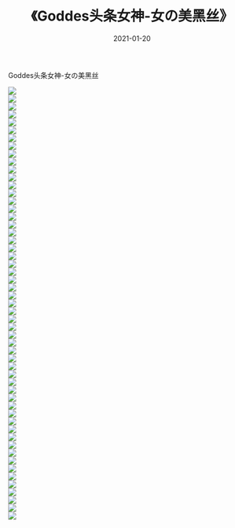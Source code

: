 ﻿---
layout: post
title:  《Goddes头条女神-女の美黑丝》
date:   2021-01-20
img: http://img.660000.xyz/Sharelink/网络美图/2021/Goddes头条女神-女の美黑丝/000.jpg
categories: [美女, 清纯, 唯美]
---

Goddes头条女神-女の美黑丝

  ![](http://img.660000.xyz/Sharelink/网络美图/2021/Goddes头条女神-女の美黑丝/001.jpg) <br> ![](http://img.660000.xyz/Sharelink/网络美图/2021/Goddes头条女神-女の美黑丝/002.jpg) <br> ![](http://img.660000.xyz/Sharelink/网络美图/2021/Goddes头条女神-女の美黑丝/003.jpg) <br> ![](http://img.660000.xyz/Sharelink/网络美图/2021/Goddes头条女神-女の美黑丝/004.jpg) <br> ![](http://img.660000.xyz/Sharelink/网络美图/2021/Goddes头条女神-女の美黑丝/005.jpg) <br> ![](http://img.660000.xyz/Sharelink/网络美图/2021/Goddes头条女神-女の美黑丝/006.jpg) <br> ![](http://img.660000.xyz/Sharelink/网络美图/2021/Goddes头条女神-女の美黑丝/007.jpg) <br> ![](http://img.660000.xyz/Sharelink/网络美图/2021/Goddes头条女神-女の美黑丝/008.jpg) <br> ![](http://img.660000.xyz/Sharelink/网络美图/2021/Goddes头条女神-女の美黑丝/009.jpg) <br> ![](http://img.660000.xyz/Sharelink/网络美图/2021/Goddes头条女神-女の美黑丝/010.jpg) <br> ![](http://img.660000.xyz/Sharelink/网络美图/2021/Goddes头条女神-女の美黑丝/011.jpg) <br> ![](http://img.660000.xyz/Sharelink/网络美图/2021/Goddes头条女神-女の美黑丝/012.jpg) <br> ![](http://img.660000.xyz/Sharelink/网络美图/2021/Goddes头条女神-女の美黑丝/013.jpg) <br> ![](http://img.660000.xyz/Sharelink/网络美图/2021/Goddes头条女神-女の美黑丝/014.jpg) <br> ![](http://img.660000.xyz/Sharelink/网络美图/2021/Goddes头条女神-女の美黑丝/015.jpg) <br> ![](http://img.660000.xyz/Sharelink/网络美图/2021/Goddes头条女神-女の美黑丝/016.jpg) <br> ![](http://img.660000.xyz/Sharelink/网络美图/2021/Goddes头条女神-女の美黑丝/017.jpg) <br> ![](http://img.660000.xyz/Sharelink/网络美图/2021/Goddes头条女神-女の美黑丝/018.jpg) <br> ![](http://img.660000.xyz/Sharelink/网络美图/2021/Goddes头条女神-女の美黑丝/019.jpg) <br> ![](http://img.660000.xyz/Sharelink/网络美图/2021/Goddes头条女神-女の美黑丝/020.jpg) <br> ![](http://img.660000.xyz/Sharelink/网络美图/2021/Goddes头条女神-女の美黑丝/021.jpg) <br> ![](http://img.660000.xyz/Sharelink/网络美图/2021/Goddes头条女神-女の美黑丝/022.jpg) <br> ![](http://img.660000.xyz/Sharelink/网络美图/2021/Goddes头条女神-女の美黑丝/023.jpg) <br> ![](http://img.660000.xyz/Sharelink/网络美图/2021/Goddes头条女神-女の美黑丝/024.jpg) <br> ![](http://img.660000.xyz/Sharelink/网络美图/2021/Goddes头条女神-女の美黑丝/025.jpg) <br> ![](http://img.660000.xyz/Sharelink/网络美图/2021/Goddes头条女神-女の美黑丝/026.jpg) <br> ![](http://img.660000.xyz/Sharelink/网络美图/2021/Goddes头条女神-女の美黑丝/027.jpg) <br> ![](http://img.660000.xyz/Sharelink/网络美图/2021/Goddes头条女神-女の美黑丝/028.jpg) <br> ![](http://img.660000.xyz/Sharelink/网络美图/2021/Goddes头条女神-女の美黑丝/029.jpg) <br> ![](http://img.660000.xyz/Sharelink/网络美图/2021/Goddes头条女神-女の美黑丝/030.jpg) <br> ![](http://img.660000.xyz/Sharelink/网络美图/2021/Goddes头条女神-女の美黑丝/031.jpg) <br> ![](http://img.660000.xyz/Sharelink/网络美图/2021/Goddes头条女神-女の美黑丝/032.jpg) <br> ![](http://img.660000.xyz/Sharelink/网络美图/2021/Goddes头条女神-女の美黑丝/033.jpg) <br> ![](http://img.660000.xyz/Sharelink/网络美图/2021/Goddes头条女神-女の美黑丝/034.jpg) <br> ![](http://img.660000.xyz/Sharelink/网络美图/2021/Goddes头条女神-女の美黑丝/035.jpg) <br> ![](http://img.660000.xyz/Sharelink/网络美图/2021/Goddes头条女神-女の美黑丝/036.jpg) <br> ![](http://img.660000.xyz/Sharelink/网络美图/2021/Goddes头条女神-女の美黑丝/037.jpg) <br> ![](http://img.660000.xyz/Sharelink/网络美图/2021/Goddes头条女神-女の美黑丝/038.jpg) <br> ![](http://img.660000.xyz/Sharelink/网络美图/2021/Goddes头条女神-女の美黑丝/039.jpg) <br> ![](http://img.660000.xyz/Sharelink/网络美图/2021/Goddes头条女神-女の美黑丝/040.jpg) <br> ![](http://img.660000.xyz/Sharelink/网络美图/2021/Goddes头条女神-女の美黑丝/041.jpg) <br> ![](http://img.660000.xyz/Sharelink/网络美图/2021/Goddes头条女神-女の美黑丝/042.jpg) <br> ![](http://img.660000.xyz/Sharelink/网络美图/2021/Goddes头条女神-女の美黑丝/043.jpg) <br> ![](http://img.660000.xyz/Sharelink/网络美图/2021/Goddes头条女神-女の美黑丝/044.jpg) <br> ![](http://img.660000.xyz/Sharelink/网络美图/2021/Goddes头条女神-女の美黑丝/045.jpg) <br> ![](http://img.660000.xyz/Sharelink/网络美图/2021/Goddes头条女神-女の美黑丝/046.jpg) <br> ![](http://img.660000.xyz/Sharelink/网络美图/2021/Goddes头条女神-女の美黑丝/047.jpg) <br> ![](http://img.660000.xyz/Sharelink/网络美图/2021/Goddes头条女神-女の美黑丝/048.jpg) <br> ![](http://img.660000.xyz/Sharelink/网络美图/2021/Goddes头条女神-女の美黑丝/049.jpg) <br> ![](http://img.660000.xyz/Sharelink/网络美图/2021/Goddes头条女神-女の美黑丝/050.jpg) <br> ![](http://img.660000.xyz/Sharelink/网络美图/2021/Goddes头条女神-女の美黑丝/051.jpg) <br> ![](http://img.660000.xyz/Sharelink/网络美图/2021/Goddes头条女神-女の美黑丝/052.jpg) <br> ![](http://img.660000.xyz/Sharelink/网络美图/2021/Goddes头条女神-女の美黑丝/053.jpg) <br> ![](http://img.660000.xyz/Sharelink/网络美图/2021/Goddes头条女神-女の美黑丝/054.jpg) <br> ![](http://img.660000.xyz/Sharelink/网络美图/2021/Goddes头条女神-女の美黑丝/055.jpg) <br>